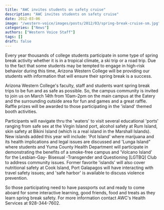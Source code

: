 ```yaml
---
title: "AWC invites students on safety cruise"
description: "AWC invites students on safety cruise"
date: 2012-03-06
image: "/western-voice/images/posts/2012/03/spring-break-cruise-sm.jpg"
categories: ["News"]
authors: ["Western Voice Staff"]
tags: []
draft: false
---
```

Every year thousands of college students participate in some type of spring break activity whether it is in a tropical climate, a ski trip or a road trip. Due to the fact that some students may be tempted to engage in high-risk behavior during this time, Arizona Western College will be providing our students with information that will ensure their spring break is a success.

Arizona Western College's faculty, staff and students want spring break trips to be fun and as safe as possible. So, the campus community is invited to join us on March 14th from 10am-2pm on the main campus at the Eatery and the surrounding outside area for fun and games and a great raffle. Raffle prizes will be awarded to those participating in the 'island' themed booth activities.

Participants will navigate thru the 'waters' to visit several educational 'ports' ranging from safe sex at the Virgin Island port, alcohol safety at Rum Island, skin safety at Bikini Island (which is a real island in the Marshall Islands). New islands added this year will include: 'Pot Island' where marijuana and its health implications and legal issues are discussed and 'Lunga Island" where students and Yuma County Health Department will participate in demonstrating the benefits of a smoke-free campus and 'Volcano Island' for the Lesbian-Gay- Bisexual -Transgender and Questioning [LGTBQ] Club to address community issues. Former favorite 'islands' will also cover nutritional safety at Cook Island, Port Galapagos will have interacting with travel safety issues; and 'safe harbor' is available to discuss violence prevention.

So those participating need to have passports out and ready to come aboard for some interactive learning, good friends, food and treats as they learn spring break safety. For more information contact AWC's Health Services at 928-344-7602.